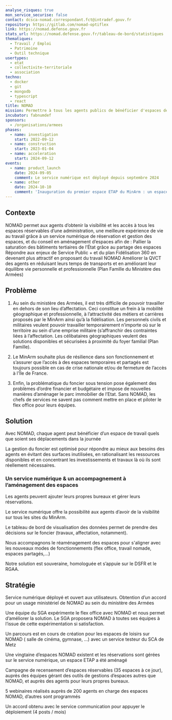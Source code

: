 ```yaml
---
analyse_risques: true
mon_service_securise: false
contact: dcsca-nomad.correspondant.fct@intradef.gouv.fr
repository: https://gitlab.com/nomad-optiflex
link: https://nomad.defense.gouv.fr
stats_url: https://nomad.defense.gouv.fr/tableau-de-bord/statistiques
thematiques:
  - Travail / Emploi
  - Patrimoine
  - Outil technique
usertypes:
  - etat
  - collectivite-territoriale
  - association
techno:
  - docker
  - git
  - mongodb
  - typescript
  - react
title: NOMAD
mission: Permettre à tous les agents publics de bénéficier d'espaces de vie au travail, partout en France.
incubator: fabnumdef
sponsors:
  - /organisations/armees
phases:
  - name: investigation
    start: 2022-09-12
  - name: construction
    start: 2023-01-04
  - name: acceleration
    start: 2024-09-12
events:
  - name: product_launch
    date: 2024-09-05
    comment: Le service numérique est déployé depuis septembre 2024
  - name: other
    date: 2024-10-10
    comment: 'Inauguration du premier espace ETAP du MinArm : un espace de travail en flex office réaménagé par l''équipe NOMAD.'
---
```



## Contexte

NOMAD permet aux agents d’obtenir la visibilité et les accès à tous les espaces réservables d’une administration, une meilleure expérience de vie au travail grâce à un service numérique de réservation et gestion des espaces, et du conseil en aménagement d’espaces afin de : 
Pallier la saturation des bâtiments tertiaires de l’État grâce au partage des espaces 
Répondre aux enjeux de Service Public + et du plan Fidélisation 360 en devenant plus attractif en proposant du travail NOMAD
Améliorer la QVCT des agents en réduisant leurs temps de transports et en améliorant leur équilibre vie personnelle et professionnelle (Plan Famille du Ministère des Armées)
     

## Problème

1. Au sein du ministère des Armées, il est très difficile de pouvoir travailler en dehors de son lieu d’affectation. Ceci constitue un frein à la mobilité géographique et professionnelle, à l’attractivité des métiers et carrières proposés par le MinArm ainsi qu’à la fidélisation. 
Les personnels civils et militaires veulent pouvoir travailler temporairement n’importe où sur le territoire au sein d’une emprise militaire (s’affranchir des contraintes liées à l’affectation.
Les célibataires géographiques veulent des solutions disponibles et sécurisées à proximité du foyer familial (Plan Famille).

2. Le MinArm souhaite plus de résilience dans son fonctionnement et s’assurer que l’accès à des espaces temporaires et partagés est toujours possible en cas de crise nationale et/ou de fermeture de l’accès à l'Île de France.

3. Enfin, la problématique du foncier sous tension pose également des problèmes d’ordre financier et budgétaire et impose de nouvelles manières d’aménager le parc immobilier de l’Etat. Sans NOMAD, les chefs de services ne savent pas comment mettre en place et piloter le flex office pour leurs équipes. 

## Solution

Avec NOMAD, chaque agent peut bénéficier d’un espace de travail quels que soient ses déplacements dans la journée

La gestion du  foncier est optimisé pour répondre au mieux aux besoins des agents en évitant des surfaces inutilisées, en rationalisant les ressources disponibles et en concentrant les investissements et travaux là où ils sont réellement nécessaires.

### Un service numérique & un accompagnement à l’aménagement des espaces

Les agents peuvent ajouter leurs propres bureaux et gérer leurs réservations. 

Le service numérique offre la possibilité aux agents d’avoir de la visibilité sur tous les sites du MinArm. 

Le tableau de bord de visualisation des données permet de prendre des décisions sur le foncier (travaux, affectation, notamment). 

Nous accompagnons le réaménagement des espaces pour s'aligner avec les nouveaux modes de fonctionnements (flex office, travail nomade, espaces partagés,...) 

Notre solution est souveraine, homologuée et s’appuie sur le DSFR et le RGAA. 



## Stratégie

Service numérique déployé et ouvert aux utilisateurs. Obtention d’un accord pour un usage ministériel de NOMAD au sein du ministère des Armées

Une équipe du SGA expérimente le flex office avec NOMAD et nous permet d’améliorer la solution. Le SGA proposera NOMAD à toutes ses équipes à l’issue de cette expérimentation si satisfaction. 

Un parcours est en cours de création pour les espaces de loisirs sur NOMAD ( salle de cinéma, gymnase, …) avec un service testeur du SCA de Metz

Une vingtaine d’espaces NOMAD existent et les réservations sont gérées sur le service numérique, un espace ETAP a été aménagé 

Campagne de recensement d’espaces réservables (35 espaces à ce jour), auprès des équipes gérant des outils de gestions d’espaces autres que NOMAD, et auprès des agents pour leurs propres bureaux.

5 webinaires réalisés auprès de 200 agents en charge des espaces NOMAD, d’autres sont programmés

Un accord obtenu avec le service communication pour appuyer le déploiement (4 posts / mois)
